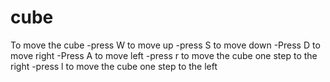 # cube 
To move the cube 
-press W to move up
-press S to move down
-Press D to move right
-Press A to move left 
-press r to move the cube one step to the right
-press l to move the cube one step to the left